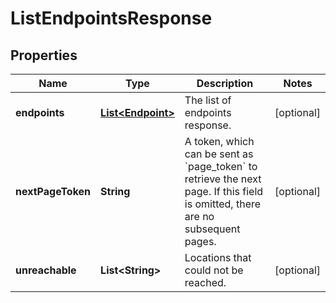 

# ListEndpointsResponse


## Properties

| Name | Type | Description | Notes |
|------------ | ------------- | ------------- | -------------|
|**endpoints** | [**List&lt;Endpoint&gt;**](Endpoint.md) | The list of endpoints response. |  [optional] |
|**nextPageToken** | **String** | A token, which can be sent as &#x60;page_token&#x60; to retrieve the next page. If this field is omitted, there are no subsequent pages. |  [optional] |
|**unreachable** | **List&lt;String&gt;** | Locations that could not be reached. |  [optional] |



